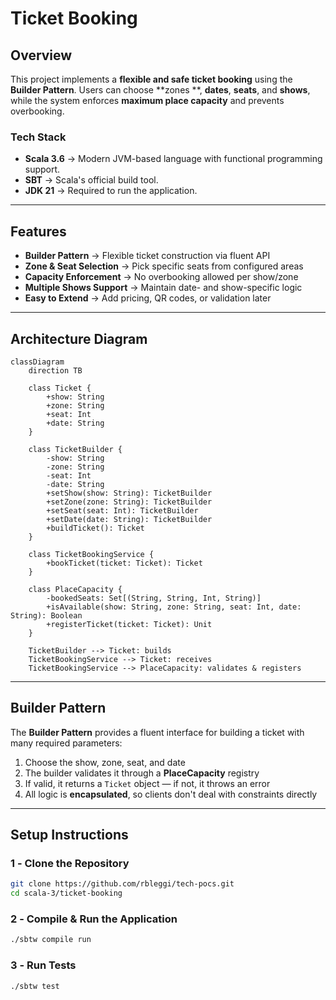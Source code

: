# **Ticket Booking**

## **Overview**

This project implements a **flexible and safe ticket booking** using the **Builder Pattern**. Users can choose **zones
**, **dates**, **seats**, and **shows**, while the system enforces **maximum place capacity** and prevents overbooking.

### **Tech Stack**

- **Scala 3.6** → Modern JVM-based language with functional programming support.
- **SBT** → Scala's official build tool.
- **JDK 21** → Required to run the application.

---

## **Features**

- **Builder Pattern** → Flexible ticket construction via fluent API
- **Zone & Seat Selection** → Pick specific seats from configured areas
- **Capacity Enforcement** → No overbooking allowed per show/zone
- **Multiple Shows Support** → Maintain date- and show-specific logic
- **Easy to Extend** → Add pricing, QR codes, or validation later

---

## **Architecture Diagram**

```mermaid
classDiagram
    direction TB

    class Ticket {
        +show: String
        +zone: String
        +seat: Int
        +date: String
    }

    class TicketBuilder {
        -show: String
        -zone: String
        -seat: Int
        -date: String
        +setShow(show: String): TicketBuilder
        +setZone(zone: String): TicketBuilder
        +setSeat(seat: Int): TicketBuilder
        +setDate(date: String): TicketBuilder
        +buildTicket(): Ticket
    }

    class TicketBookingService {
        +bookTicket(ticket: Ticket): Ticket
    }

    class PlaceCapacity {
        -bookedSeats: Set[(String, String, Int, String)]
        +isAvailable(show: String, zone: String, seat: Int, date: String): Boolean
        +registerTicket(ticket: Ticket): Unit
    }

    TicketBuilder --> Ticket: builds
    TicketBookingService --> Ticket: receives
    TicketBookingService --> PlaceCapacity: validates & registers

```

---

## **Builder Pattern**

The **Builder Pattern** provides a fluent interface for building a ticket with many required parameters:

1. Choose the show, zone, seat, and date
2. The builder validates it through a **PlaceCapacity** registry
3. If valid, it returns a `Ticket` object — if not, it throws an error
4. All logic is **encapsulated**, so clients don't deal with constraints directly

---

## **Setup Instructions**

### **1️ - Clone the Repository**

```bash
git clone https://github.com/rbleggi/tech-pocs.git
cd scala-3/ticket-booking
```

### **2️ - Compile & Run the Application**

```bash
./sbtw compile run
```

### **3️ - Run Tests**

```bash
./sbtw test
```